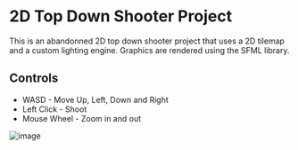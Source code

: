 # 2D Top Down Shooter Project

This is an abandonned 2D top down shooter project that uses a 2D tilemap and a custom lighting engine. Graphics are rendered using the SFML library.

## Controls
* WASD - Move Up, Left, Down and Right
* Left Click - Shoot
* Mouse Wheel - Zoom in and out

![image](https://user-images.githubusercontent.com/15108073/234712343-fe445bb2-d836-4a0b-8611-8d82106f245c.png)

